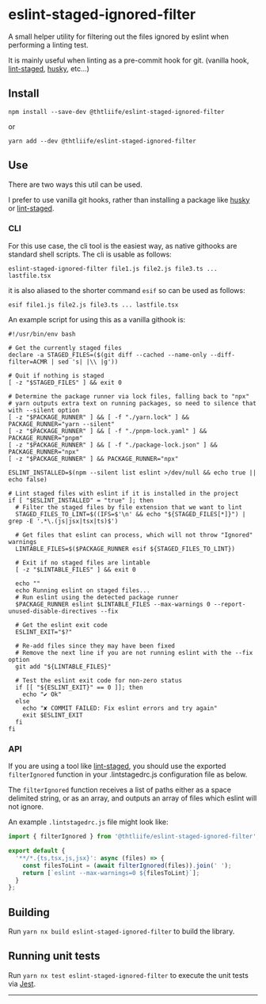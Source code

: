 # eslint-staged-ignored-filter

A small helper utility for filtering out the files ignored by eslint when performing a linting test.

It is mainly useful when linting as a pre-commit hook for git. (vanilla hook, [lint-staged](https://github.com/okonet/lint-staged), [husky](https://github.com/typicode/husky), etc...)

## Install

`npm install --save-dev @thtliife/eslint-staged-ignored-filter`

or

`yarn add --dev @thtliife/eslint-staged-ignored-filter`

## Use

There are two ways this util can be used.

I prefer to use vanilla git hooks, rather than installing a package like [husky](https://github.com/typicode/husky) or [lint-staged](https://github.com/okonet/lint-staged).

### CLI

For this use case, the cli tool is the easiest way, as native githooks are standard shell scripts.
The cli is usable as follows:

```shell
eslint-staged-ignored-filter file1.js file2.js file3.ts ... lastfile.tsx
```

it is also aliased to the shorter command `esif` so can be used as follows:

```shell
esif file1.js file2.js file3.ts ... lastfile.tsx
```

An example script for using this as a vanilla githook is:

```shell
#!/usr/bin/env bash

# Get the currently staged files
declare -a STAGED_FILES=($(git diff --cached --name-only --diff-filter=ACMR | sed 's| |\\ |g'))

# Quit if nothing is staged
[ -z "$STAGED_FILES" ] && exit 0

# Determine the package runner via lock files, falling back to "npx"
# yarn outputs extra text on running packages, so need to silence that with --silent option
[ -z "$PACKAGE_RUNNER" ] && [ -f "./yarn.lock" ] && PACKAGE_RUNNER="yarn --silent"
[ -z "$PACKAGE_RUNNER" ] && [ -f "./pnpm-lock.yaml" ] && PACKAGE_RUNNER="pnpm"
[ -z "$PACKAGE_RUNNER" ] && [ -f "./package-lock.json" ] && PACKAGE_RUNNER="npx"
[ -z "$PACKAGE_RUNNER" ] && PACKAGE_RUNNER="npx"

ESLINT_INSTALLED=$(npm --silent list eslint >/dev/null && echo true || echo false)

# Lint staged files with eslint if it is installed in the project
if [ "$ESLINT_INSTALLED" = "true" ]; then
  # Filter the staged files by file extension that we want to lint
  STAGED_FILES_TO_LINT=$((IFS=$'\n' && echo "${STAGED_FILES[*]}") | grep -E '.*\.(js|jsx|tsx|ts)$')

  # Get files that eslint can process, which will not throw "Ignored" warnings
  LINTABLE_FILES=$($PACKAGE_RUNNER esif ${STAGED_FILES_TO_LINT})

  # Exit if no staged files are lintable
  [ -z "$LINTABLE_FILES" ] && exit 0

  echo ""
  echo Running eslint on staged files...
  # Run eslint using the detected package runner
  $PACKAGE_RUNNER eslint $LINTABLE_FILES --max-warnings 0 --report-unused-disable-directives --fix

  # Get the eslint exit code
  ESLINT_EXIT="$?"

  # Re-add files since they may have been fixed
  # Remove the next line if you are not running eslint with the --fix option
  git add "${LINTABLE_FILES}"

  # Test the eslint exit code for non-zero status
  if [[ "${ESLINT_EXIT}" == 0 ]]; then
    echo "✔ Ok"
  else
    echo "✘ COMMIT FAILED: Fix eslint errors and try again"
    exit $ESLINT_EXIT
  fi
fi
```

### API

If you are using a tool like [lint-staged](https://github.com/okonet/lint-staged), you should use the exported `filterIgnored` function in your .lintstagedrc.js configuration file as below.

The `filterIgnored` function receives a list of paths either as a space delimited string, or as an array, and outputs an array of files which eslint will not ignore.

An example `.lintstagedrc.js` file might look like:

```js
import { filterIgnored } from '@thtliife/eslint-staged-ignored-filter';

export default {
  '**/*.{ts,tsx,js,jsx}': async (files) => {
    const filesToLint = (await filterIgnored(files)).join(' ');
    return [`eslint --max-warnings=0 ${filesToLint}`];
  }
};
```

## Building

Run `yarn nx build eslint-staged-ignored-filter` to build the library.

## Running unit tests

Run `yarn nx test eslint-staged-ignored-filter` to execute the unit tests via [Jest](https://jestjs.io).

---
